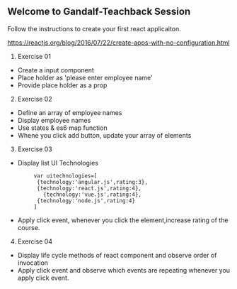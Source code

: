## Welcome to Gandalf-Teachback Session

Follow the instructions to create your first react applicaiton.

https://reactjs.org/blog/2016/07/22/create-apps-with-no-configuration.html


1. Exercise 01

 - Create a input component
 - Place holder as 'please enter employee name'
 - Provide place holder as a prop
 
 

2. Exercise 02
 
 - Define an array of employee names 
 - Display employee names
 - Use states & es6 map function
 - Whene you click add button, update your array of elements
	
	
3) Exercise 03

  - Display list UI Technologies
       
			 
			 var uitechnologies=[
			  {technology:'angular.js',rating:3},
			  {technology:'react.js',rating:4},
				{technology:'vue.js',rating:4},
			  {technology:'node.js',rating:4}
			 ]
			 
			 
			 
  - Apply click event, whenever you click the element,increase rating of the course.
 
 4) Exercise 04
 
 - Display life cycle methods of react component and observe order of invocation
 - Apply click event and observe which events are repeating whenever you apply click event.
 

